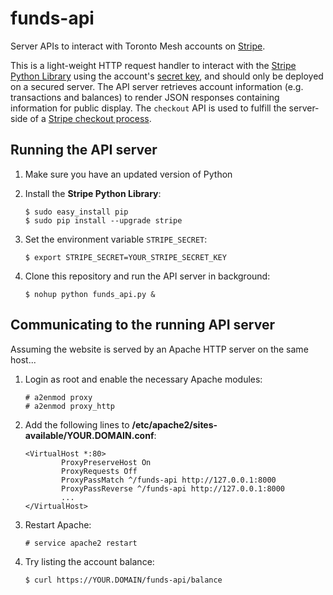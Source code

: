 # funds-api

Server APIs to interact with Toronto Mesh accounts on [Stripe](https://stripe.com).

This is a light-weight HTTP request handler to interact with the [Stripe Python Library](https://stripe.com/docs/libraries#python-library) using the account's [secret key](https://dashboard.stripe.com/account/apikeys), and should only be deployed on a secured server. The API server retrieves account information (e.g. transactions and balances) to render JSON responses containing information for public display. The `checkout` API is used to fulfill the server-side of a [Stripe checkout process](https://stripe.com/docs/checkout/tutorial).

## Running the API server

1. Make sure you have an updated version of Python

1. Install the **Stripe Python Library**:

    ```
    $ sudo easy_install pip
    $ sudo pip install --upgrade stripe
    ```

1. Set the environment variable `STRIPE_SECRET`:

    ```
    $ export STRIPE_SECRET=YOUR_STRIPE_SECRET_KEY
    ```

1. Clone this repository and run the API server in background:

    ```
    $ nohup python funds_api.py &
    ```

## Communicating to the running API server

Assuming the website is served by an Apache HTTP server on the same host...

1. Login as root and enable the necessary Apache modules:

    ```
    # a2enmod proxy
    # a2enmod proxy_http
    ```

1. Add the following lines to **/etc/apache2/sites-available/YOUR.DOMAIN.conf**:

    ```
    <VirtualHost *:80>
            ProxyPreserveHost On
            ProxyRequests Off
            ProxyPassMatch ^/funds-api http://127.0.0.1:8000
            ProxyPassReverse ^/funds-api http://127.0.0.1:8000
            ...
    </VirtualHost>
    ```

1. Restart Apache:

    ```
    # service apache2 restart
    ```

1. Try listing the account balance:

    ```
    $ curl https://YOUR.DOMAIN/funds-api/balance
    ```
